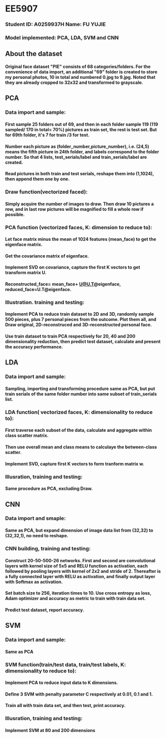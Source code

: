 # EE5907
### Student ID: A0259937H Name: FU YUJIE
### Model implemented: PCA, LDA, SVM and CNN

## About the dataset

#### Original face dataset "PIE" consists of 68 categories/folders. For the convenience of data import, an additional "69" folder is created to store my personal photos, 10 in total and numbered 0.jpg to 9.jpg. Noted that they are already cropped to 32x32 and transformed to grayscale.

## PCA

### Data import and sample:

#### First sample 25 folders out of 69, and then in each folder sample 119 (119 sampled/ 170 in total= 70%) pictures as train set, the rest is test set. But for 69th folder, it's 7 for train /3 for test.
#### Number each picture as (folder_number,picture_number), i.e. (24,5) means the fifth picture in 24th folder, and labels correspond to the folder number. So that 4 lists, test_serials/label and train_serials/label are created.
#### Read pictures in both train and test serials, reshape them into (1,1024), then append them one by one.

### Draw function(vectorized faced):

#### Simply acquire the number of images to draw. Then draw 10 pictures a row, and in last row pictures will be magnified to fill a whole row if possible.

### PCA function (vectorized faces, K: dimension to reduce to):

#### Let face matrix minus the mean of 1024 features (mean_face) to get the eigenface matrix.
#### Get the covariance matrix of eigenface.
#### Implement SVD on covariance, capture the first K vectors to get transform matrix U.
#### Reconstructed_face= mean_face+ U@U.T@eigenface, reduced_face=U.T@eigenface.

### Illustration. training and testing:

#### Implement PCA to reduce train dataset to 2D and 3D, randomly sample 500 pieces, plus 7 personal pieces from the outcome. Plot them all, and Draw original, 2D-reconstruced and 3D-reconstructed personal face.
#### Use train dataset to train PCA respectively for 20, 40 and 200 dimensionality reduction, then predict test dataset, calculate and present the accuracy performance.

## LDA

### Data import and sample:

#### Sampling, importing and transforming procedure same as PCA, but put train serials of the same folder number into same subset of train_serials list.

### LDA function( vectorized faces, K: dimensionality to reduce to):

#### First traverse each subset of the data, calculate and aggregate within class scatter matrix.
#### Then use overall mean and class means to calculaye the between-class scatter.
#### Implement SVD, capture first K vectors to form tranform matrix w.

### Illusration, training and testing:

#### Same procedure as PCA, excluding Draw.

## CNN

### Data import and smaple:

#### Same as PCA, but expand dimension of image data list from (32,32) to (32,32,1), no need to reshape.

### CNN building, training and testing:

#### Construct 20-50-500-26 networks. First and second are convolutional layers with kernel size of 5x5 and RELU function as activation, each followed by pooling layers with kernel of 2x2 and stride of 2. Thereafter is a fully connected layer with RELU as activation, and finally output layer with Softmax as activation.
#### Set batch size to 256, iteration times to 10. Use cross entropy as loss, Adam optimizer and accuracy as metric to train with train data set. 
#### Predict test dataset, report accuracy.

## SVM

### Data import and sample:

#### Same as PCA

### SVM function(train/test data, train/test labels, K: dimensionality to reduce to):

#### Implement PCA to reduce input data to K dimensions.
#### Define 3 SVM with penalty parameter C respectively at 0.01, 0.1 and 1.
#### Train all with train data set, and then test, print accuracy.

### Illusration, training and testing:

#### Implement SVM at 80 and 200 dimensions

